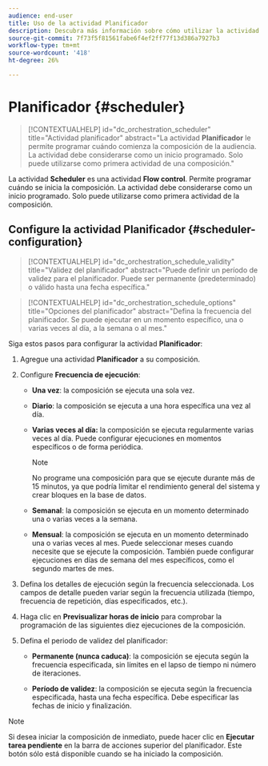 ```yaml
---
audience: end-user
title: Uso de la actividad Planificador
description: Descubra más información sobre cómo utilizar la actividad Planificador
source-git-commit: 7f73f5f81561fabe6f4ef2ff77f13d386a7927b3
workflow-type: tm+mt
source-wordcount: '418'
ht-degree: 26%

---
```



# Planificador {#scheduler}

>[!CONTEXTUALHELP]
>id="dc_orchestration_scheduler"
>title="Actividad planificador"
>abstract="La actividad **Planificador** le permite programar cuándo comienza la composición de la audiencia. La actividad debe considerarse como un inicio programado. Solo puede utilizarse como primera actividad de una composición."

La actividad **Scheduler** es una actividad **Flow control**. Permite programar cuándo se inicia la composición. La actividad debe considerarse como un inicio programado. Solo puede utilizarse como primera actividad de la composición.

## Configure la actividad Planificador {#scheduler-configuration}

>[!CONTEXTUALHELP]
>id="dc_orchestration_schedule_validity"
>title="Validez del planificador"
>abstract="Puede definir un período de validez para el planificador. Puede ser permanente (predeterminado) o válido hasta una fecha específica."

>[!CONTEXTUALHELP]
>id="dc_orchestration_schedule_options"
>title="Opciones del planificador"
>abstract="Defina la frecuencia del planificador. Se puede ejecutar en un momento específico, una o varias veces al día, a la semana o al mes."

Siga estos pasos para configurar la actividad **Planificador**:

1. Agregue una actividad **Planificador** a su composición.

1. Configure **Frecuencia de ejecución**:

   * **Una vez**: la composición se ejecuta una sola vez.

   * **Diario**: la composición se ejecuta a una hora específica una vez al día.

   * **Varias veces al día:** la composición se ejecuta regularmente varias veces al día. Puede configurar ejecuciones en momentos específicos o de forma periódica.

     >[!NOTE]
     >
     >No programe una composición para que se ejecute durante más de 15 minutos, ya que podría limitar el rendimiento general del sistema y crear bloques en la base de datos.

   * **Semanal**: la composición se ejecuta en un momento determinado una o varias veces a la semana.

   * **Mensual**: la composición se ejecuta en un momento determinado una o varias veces al mes. Puede seleccionar meses cuando necesite que se ejecute la composición. También puede configurar ejecuciones en días de semana del mes específicos, como el segundo martes de mes.

1. Defina los detalles de ejecución según la frecuencia seleccionada. Los campos de detalle pueden variar según la frecuencia utilizada (tiempo, frecuencia de repetición, días especificados, etc.).

1. Haga clic en **Previsualizar horas de inicio** para comprobar la programación de las siguientes diez ejecuciones de la composición.

1. Defina el periodo de validez del planificador:

   * **Permanente (nunca caduca)**: la composición se ejecuta según la frecuencia especificada, sin límites en el lapso de tiempo ni número de iteraciones.

   * **Período de validez**: la composición se ejecuta según la frecuencia especificada, hasta una fecha específica. Debe especificar las fechas de inicio y finalización.

>[!NOTE]
>
>Si desea iniciar la composición de inmediato, puede hacer clic en **Ejecutar tarea pendiente** en la barra de acciones superior del planificador. Este botón sólo está disponible cuando se ha iniciado la composición.

<!--## Example{#scheduler-example}

In the following example, the activity is configured so that the composition runs several times a day at 9 and 12 AM, every day of the week from October 1st, 2023 to January 1st, 2024.-->


